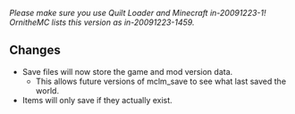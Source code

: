 *Please make sure you use Quilt Loader and Minecraft in-20091223-1!*  
*OrnitheMC lists this version as in-20091223-1459.*  

## Changes  
- Save files will now store the game and mod version data.  
  - This allows future versions of mclm_save to see what last saved the world.  
- Items will only save if they actually exist.  